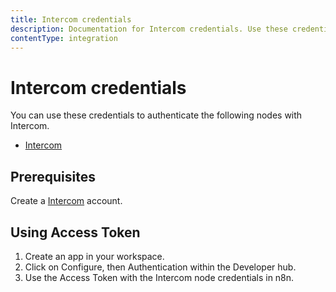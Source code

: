 ```yaml
---
title: Intercom credentials
description: Documentation for Intercom credentials. Use these credentials to authenticate Intercom in n8n, a workflow automation platform.
contentType: integration
---
```


# Intercom credentials

You can use these credentials to authenticate the following nodes with Intercom.

- [Intercom](/integrations/builtin/app-nodes/n8n-nodes-base.intercom/)


## Prerequisites

Create a [Intercom](https://www.intercom.com/) account.

<!-- ## Using OAuth

1. Click "Use OAuth" in Authentication page.
2. Fill out required information.
3. Use Client Secret and Client ID in your Intercom node credentials in n8n.
4. Enter n8n provided redirect URL in configuration. Redirect URL Explanation [here](/). -->

## Using Access Token

1. Create an app in your workspace.
2. Click on Configure, then Authentication within the Developer hub.
3. Use the Access Token with the Intercom node credentials in n8n.

